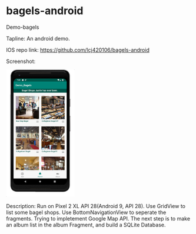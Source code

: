 # bagels-android

Demo-bagels

Tapline: An android demo.

IOS repo link: https://github.com/lcj420106/bagels-android

Screenshot:

<img src="Demo-bagels-screenshot.png" width="186" height="346" title="Demo-bagels-screenshot">

Description: 
Run on Pixel 2 XL API 28(Android 9, API 28).
Use GridView to list some bagel shops. 
Use BottomNavigationView to seperate the fragments. 
Trying to impletement Google Map API. 
The next step is to make an album list in the album Fragment, and build a SQLite Database.
